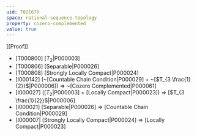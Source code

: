 ```yaml
---
uid: T021678
space: rational-sequence-topology
property: cozero-complemented
value: true
---
```

[[Proof]]

* [T000800] [$T_2$|P000003]
* [T000806] [Separable|P000026]
* [T000808] [Strongly Locally Compact|P000024]
* [I000142] (~[Countable Chain Condition|P000029] + ~[$T_{3 \frac{1}{2}}$|P000006]) => ~[Cozero Complemented|P000061]
* [I000027] ([$T_2$|P000003] + [Locally Compact|P000023]) => [$T_{3 \frac{1}{2}}$|P000006]
* [I000021] [Separable|P000026] => [Countable Chain Condition|P000029]
* [I000007] [Strongly Locally Compact|P000024] => [Locally Compact|P000023]

